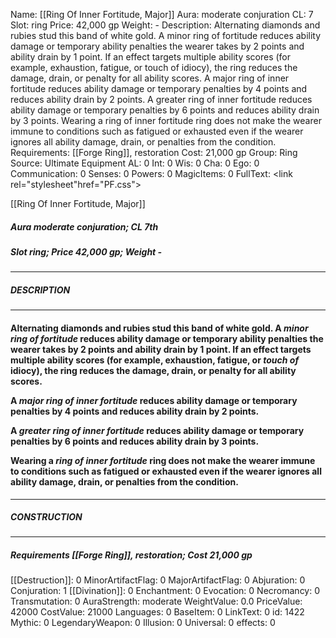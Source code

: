 Name: [[Ring Of Inner Fortitude, Major]]
Aura: moderate conjuration
CL: 7
Slot: ring
Price: 42,000 gp
Weight: -
Description: Alternating diamonds and rubies stud this band of white gold. A minor ring of fortitude reduces ability damage or temporary ability penalties the wearer takes by 2 points and ability drain by 1 point. If an effect targets multiple ability scores (for example, exhaustion, fatigue, or touch of idiocy), the ring reduces the damage, drain, or penalty for all ability scores. A major ring of inner fortitude reduces ability damage or temporary penalties by 4 points and reduces ability drain by 2 points. A greater ring of inner fortitude reduces ability damage or temporary penalties by 6 points and reduces ability drain by 3 points. Wearing a ring of inner fortitude ring does not make the wearer immune to conditions such as fatigued or exhausted even if the wearer ignores all ability damage, drain, or penalties from the condition.
Requirements: [[Forge Ring]], restoration
Cost: 21,000 gp
Group: Ring
Source: Ultimate Equipment
AL: 0
Int: 0
Wis: 0
Cha: 0
Ego: 0
Communication: 0
Senses: 0
Powers: 0
MagicItems: 0
FullText: <link rel="stylesheet"href="PF.css"><div class="heading"><p class="alignleft">[[Ring Of Inner Fortitude, Major]]</p><div style="clear: both;"></div></div><div><h5><b>Aura </b>moderate conjuration; <b>CL </b>7th</h5><h5><b>Slot </b>ring; <b>Price </b>42,000 gp; <b>Weight </b>-</h5></div><hr/><div><h5><b>DESCRIPTION</b></h5></div><hr/><div><h4><p>Alternating diamonds and rubies stud this band of white gold. A <i>minor ring of fortitude</i> reduces ability damage or temporary ability penalties the wearer takes by 2 points and ability drain by 1 point. If an effect targets multiple ability scores (for example, exhaustion, fatigue, or <i>touch of</i> idiocy), the ring reduces the damage, drain, or penalty for all ability scores. </p><p>A <i>major <i>ring of inner fortitude</i></i> reduces ability damage or temporary penalties by 4 points and reduces ability drain by 2 points. </p><p>A <i>greater <i>ring of inner fortitude</i></i> reduces ability damage or temporary penalties by 6 points and reduces ability drain by 3 points. </p><p>Wearing a <i>ring of inner fortitude</i> ring does not make the wearer immune to conditions such as fatigued or exhausted even if the wearer ignores all ability damage, drain, or penalties from the condition.</p></h4></div><hr/><div><h5><b>CONSTRUCTION</b></h5></div><hr/><div><h5><b>Requirements </b>[[Forge Ring]], <i>restoration</i>; <b>Cost </b>21,000 gp</h5></div>
[[Destruction]]: 0
MinorArtifactFlag: 0
MajorArtifactFlag: 0
Abjuration: 0
Conjuration: 1
[[Divination]]: 0
Enchantment: 0
Evocation: 0
Necromancy: 0
Transmutation: 0
AuraStrength: moderate
WeightValue: 0.0
PriceValue: 42000
CostValue: 21000
Languages: 0
BaseItem: 0
LinkText: 0
id: 1422
Mythic: 0
LegendaryWeapon: 0
Illusion: 0
Universal: 0
effects: 0
